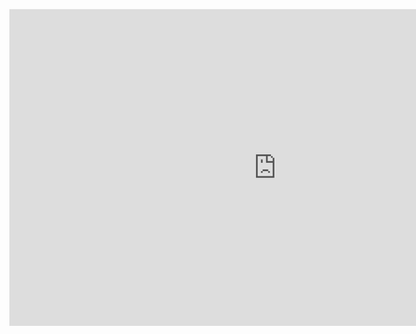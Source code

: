 

<iframe src="https://docs.google.com/presentation/d/e/1M34nlVTHZDgI0CX3ZGWxv6-MnrOoB5kKeF9rwmkT_2w/pub?start=true&loop=true&delayms=3000" frameborder="0" width="960" height="569" allowfullscreen="true" mozallowfullscreen="true" webkitallowfullscreen="true"></iframe>
